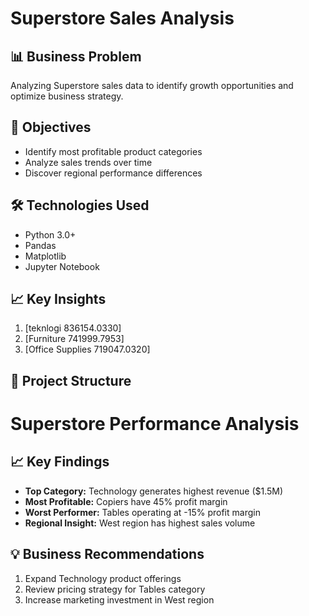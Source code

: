 # Superstore Sales Analysis

## 📊 Business Problem
Analyzing Superstore sales data to identify growth opportunities and optimize business strategy.

## 🎯 Objectives
- Identify most profitable product categories
- Analyze sales trends over time
- Discover regional performance differences

## 🛠️ Technologies Used
- Python 3.0+
- Pandas
- Matplotlib
- Jupyter Notebook

## 📈 Key Insights
1. [teknlogi 836154.0330]
2. [Furniture 741999.7953] 
3. [Office Supplies 719047.0320]

## 📁 Project Structure

# Superstore Performance Analysis

## 📈 Key Findings
- **Top Category:** Technology generates highest revenue ($1.5M)
- **Most Profitable:** Copiers have 45% profit margin  
- **Worst Performer:** Tables operating at -15% profit margin
- **Regional Insight:** West region has highest sales volume

## 💡 Business Recommendations
1. Expand Technology product offerings
2. Review pricing strategy for Tables category
3. Increase marketing investment in West region